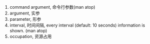 1. command argument, 命令行参数(man atop)
2. argument, 实参
3. parameter, 形参
4. interval, 时间间隔, every interval (default: 10 seconds) information is shown. (man atop)
5. occupation, 资源占用
